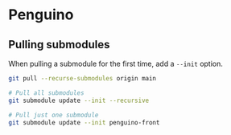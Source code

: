 # Penguino

## Pulling submodules
When pulling a submodule for the first time, add a `--init` option.
```bash
git pull --recurse-submodules origin main

# Pull all submodules
git submodule update --init --recursive

# Pull just one submodule
git submodule update --init penguino-front
```
